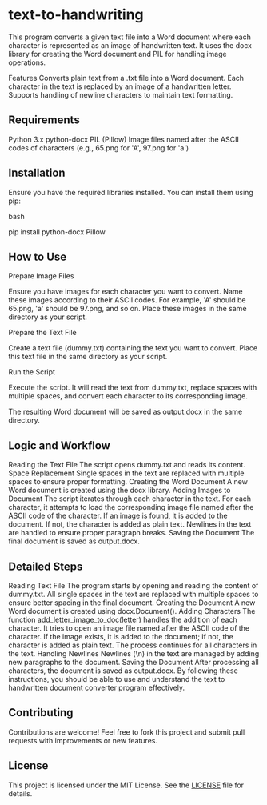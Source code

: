 # text-to-handwriting

This program converts a given text file into a Word document where each character is represented as an image of handwritten text. It uses the docx library for creating the Word document and PIL for handling image operations.

Features
Converts plain text from a .txt file into a Word document.
Each character in the text is replaced by an image of a handwritten letter.
Supports handling of newline characters to maintain text formatting.

<h2>Requirements</h2>

Python 3.x
python-docx
PIL (Pillow)
Image files named after the ASCII codes of characters (e.g., 65.png for 'A', 97.png for 'a')

<h2>Installation</h2>

Ensure you have the required libraries installed. You can install them using pip:

bash

pip install python-docx Pillow

<h2>How to Use</h2>

Prepare Image Files

Ensure you have images for each character you want to convert. Name these images according to their ASCII codes. For example, 'A' should be 65.png, 'a' should be 97.png, and so on.
Place these images in the same directory as your script.

Prepare the Text File

Create a text file (dummy.txt) containing the text you want to convert.
Place this text file in the same directory as your script.

Run the Script

Execute the script. It will read the text from dummy.txt, replace spaces with multiple spaces, and convert each character to its corresponding image.

The resulting Word document will be saved as output.docx in the same directory.

<h2>Logic and Workflow</h2>

Reading the Text File
The script opens dummy.txt and reads its content.
Space Replacement
Single spaces in the text are replaced with multiple spaces to ensure proper formatting.
Creating the Word Document
A new Word document is created using the docx library.
Adding Images to Document
The script iterates through each character in the text.
For each character, it attempts to load the corresponding image file named after the ASCII code of the character.
If an image is found, it is added to the document. If not, the character is added as plain text.
Newlines in the text are handled to ensure proper paragraph breaks.
Saving the Document
The final document is saved as output.docx.

<h2>Detailed Steps</h2>
Reading Text File
The program starts by opening and reading the content of dummy.txt.
All single spaces in the text are replaced with multiple spaces to ensure better spacing in the final document.
Creating the Document
A new Word document is created using docx.Document().
Adding Characters
The function add_letter_image_to_doc(letter) handles the addition of each character.
It tries to open an image file named after the ASCII code of the character.
If the image exists, it is added to the document; if not, the character is added as plain text.
The process continues for all characters in the text.
Handling Newlines
Newlines (\n) in the text are managed by adding new paragraphs to the document.
Saving the Document
After processing all characters, the document is saved as output.docx.
By following these instructions, you should be able to use and understand the text to handwritten document converter program effectively.

<h2>Contributing</h2>
    <p>Contributions are welcome! Feel free to fork this project and submit pull requests with improvements or new features.</p>
    
   <h2>License</h2>
    <p>This project is licensed under the MIT License. See the <a href="https://opensource.org/licenses/MIT">LICENSE</a> file for details.</p>
    
